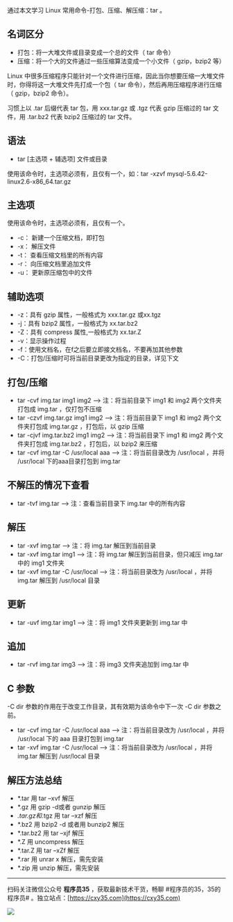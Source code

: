 通过本文学习 Linux 常用命令-打包、压缩、解压缩：tar 。
<!-- more -->

## 名词区分

- 打包：将一大堆文件或目录变成一个总的文件（ tar 命令）
- 压缩：将一个大的文件通过一些压缩算法变成一个小文件（ gzip，bzip2 等）

Linux 中很多压缩程序只能针对一个文件进行压缩，因此当你想要压缩一大堆文件时，你得将这一大堆文件先打成一个包（ tar 命令），然后再用压缩程序进行压缩（ gzip，bzip2 命令）。

习惯上以 .tar 后缀代表 tar 包，用 xxx.tar.gz 或 .tgz 代表 gzip 压缩过的 tar 文件，用 .tar.bz2 代表 bzip2 压缩过的 tar 文件。

## 语法

- tar [主选项 + 辅选项] 文件或目录

使用该命令时，主选项必须有，且仅有一个，如：tar -xzvf mysql-5.6.42-linux2.6-x86_64.tar.gz

## 主选项

使用该命令时，主选项必须有，且仅有一个。

- -c：<create> 新建一个压缩文档，即打包
- -x：<extract> 解压文件
- -t：<list> 查看压缩文档里的所有内容
- -r：<append> 向压缩文档里追加文件
- -u：<update> 更新原压缩包中的文件

## 辅助选项

- -z：具有 gzip 属性，一般格式为 xxx.tar.gz 或xx.tgz
- -j：具有 bzip2 属性，一般格式为 xx.tar.bz2
- -Z：具有 compress 属性,一般格式为 xx.tar.Z
- -v：显示操作过程
- -f：使用文档名，在f之后要立即接文档名，不要再加其他参数
- -C：打包/压缩时可将当前目录更改为指定的目录，详见下文

## 打包/压缩

- tar -cvf img.tar img1 img2 --> 注：将当前目录下 img1 和 img2 两个文件夹打包成 img.tar ，仅打包不压缩
- tar -czvf img.tar.gz img1 img2 --> 注：将当前目录下 img1 和 img2 两个文件夹打包成 img.tar.gz ，打包后，以 gzip 压缩
- tar -cjvf img.tar.bz2 img1 img2 --> 注：将当前目录下 img1 和 img2 两个文件夹打包成 img.tar.bz2 ，打包后，以 bzip2 来压缩
- tar -cvf img.tar -C /usr/local aaa --> 注：将当前目录改为 /usr/local ，并将 /usr/local 下的aaa目录打包到 img.tar

## 不解压的情况下查看

- tar -tvf img.tar --> 注：查看当前目录下 img.tar 中的所有内容

## 解压

- tar -xvf img.tar --> 注：将 img.tar 解压到当前目录
- tar -xvf img.tar img1 --> 注：将 img.tar 解压到当前目录，但只减压 img.tar 中的 img1 文件夹
- tar -xvf img.tar -C /usr/local --> 注：将当前目录改为 /usr/local ，并将 img.tar 解压到 /usr/local 目录

## 更新

- tar -uvf img.tar img1 --> 注：将 img1 文件夹更新到 img.tar 中

## 追加

- tar -rvf img.tar img3 --> 注：将 img3 文件夹追加到 img.tar 中

## C 参数

-C dir 参数的作用在于改变工作目录，其有效期为该命令中下一次 -C dir 参数之前。

- tar -cvf img.tar -C /usr/local aaa --> 注：将当前目录改为 /usr/local ，并将 /usr/local 下的 aaa 目录打包到 img.tar
- tar -xvf img.tar -C /usr/local --> 注：将当前目录改为 /usr/local ，并将 img.tar 解压到 /usr/local 目录

## 解压方法总结

- *.tar 用 tar –xvf 解压
- *.gz 用 gzip -d或者 gunzip 解压
- *.tar.gz和*.tgz 用 tar –xzf 解压
- *.bz2 用 bzip2 -d 或者用 bunzip2 解压
- *.tar.bz2 用 tar –xjf 解压
- *.Z 用 uncompress 解压
- *.tar.Z 用 tar –xZf 解压
- *.rar 用 unrar x 解压，需先安装
- *.zip 用 unzip 解压，需先安装


---

扫码关注微信公众号 **程序员35** ，获取最新技术干货，畅聊 #程序员的35，35的程序员# 。独立站点：[https://cxy35.com](https://cxy35.com)

![](https://oscimg.oschina.net/oscnet/up-285838b9c516db5bb1ba760f292f2346078.JPEG)